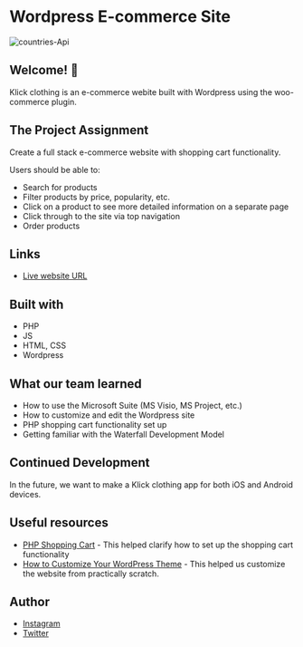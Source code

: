 # Wordpress E-commerce Site  

<img src="https://i.ibb.co/nb2463s/home-klick.png" alt="countries-Api" border="0">

## Welcome! 👋

Klick clothing is an e-commerce webite built with Wordpress using the woo-commerce plugin.

## The Project Assignment

Create a full stack e-commerce website with shopping cart functionality.

 Users should be able to:

- Search for products
- Filter products by price, popularity, etc.
- Click on a product to see more detailed information on a separate page
- Click through to the site via top navigation
- Order products

## Links

- [Live website URL](https://klickclothing.com/)

## Built with

- PHP
- JS
- HTML, CSS
- Wordpress

## What our team learned

- How to use the Microsoft Suite (MS Visio, MS Project, etc.)
- How to customize and edit the Wordpress site
- PHP shopping cart functionality set up
- Getting familiar with the Waterfall Development Model

## Continued Development

In the future, we want to make a Klick clothing app for both iOS and Android devices.

## Useful resources

- [PHP Shopping Cart](https://www.youtube.com/watch?v=jeA5cMMrR5Q) - This helped clarify how to set up the shopping cart functionality
- [How to Customize Your WordPress Theme](https://www.youtube.com/watch?v=Ug74WmYV5Ws) - This helped us customize the website from practically scratch.

## Author

- [Instagram](https://www.instagram.com/klickclothing/?hl=en)
- [Twitter](https://twitter.com/KlickClothing)
